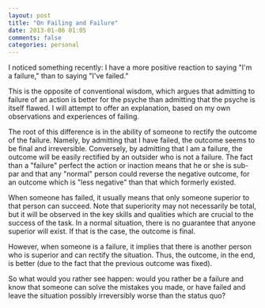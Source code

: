 ```yaml
---
layout: post
title: "On Failing and Failure"
date: 2013-01-06 01:05
comments: false
categories: personal 
---
```


I noticed something recently: I have a more positive reaction to saying "I'm a
failure," than to saying "I've failed."

This is the opposite of conventional wisdom, which argues that admitting to
failure of an action is better for the psyche than admitting that the psyche
is itself flawed. I will attempt to offer an explanation, based on my own
observations and experiences of failing.

The root of this difference is in the ability of someone to rectify the outcome
of the failure. Namely, by admitting that I have failed, the outcome seems to be
final and irreversible. Conversely, by admitting that I am a failure, the outcome
will be easily rectified by an outsider who is not a failure. The fact than a
"failure" perfect the action or inaction means that he or she is sub-par and that
any "normal" person could reverse the negative outcome, for an outcome which is
"less negative" than that which formerly existed.

When someone has failed, it usually means that only someone superior to that person
can succeed. Note that superiority may not necessarily be total, but it will be
observed in the key skills and qualities which are crucial to the success of the
task. In a normal situation, there is no guarantee that anyone superior will exist.
If that is the case, the outcome is final.

However, when someone is a failure, it implies that there is another person who
is superior and can rectify the situation. Thus, the outcome, in the end, is
better (due to the fact that the previous outcome was fixed).

So what would you rather see happen: would you rather be a failure and know that
someone can solve the mistakes you made, or have failed and leave the situation
possibly irreversibly worse than the status quo?

